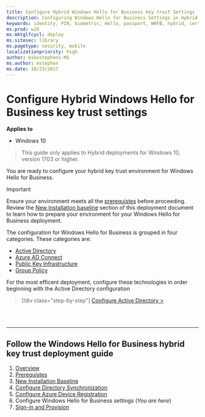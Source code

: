 ```yaml
---
title: Configure Hybrid Windows Hello for Business key trust Settings (Windows Hello for Business)
description: Configuring Windows Hello for Business Settings in Hybrid deployment
keywords: identity, PIN, biometric, Hello, passport, WHFB, hybrid, certificate-trust
ms.prod: w10
ms.mktglfcycl: deploy
ms.sitesec: library
ms.pagetype: security, mobile
localizationpriority: high
author: mikestephens-MS
ms.author: mstephen
ms.date: 10/23/2017
---
```

# Configure Hybrid Windows Hello for Business key trust settings

**Applies to**
-   Windows 10

>This guide only applies to Hybrid deployments for Windows 10, version 1703 or higher.
 
You are ready to configure your hybrid key trust environment for Windows Hello for Business.
  
> [!IMPORTANT]
> Ensure your environment meets all the [prerequistes](hello-hybrid-key-trust-prereqs.md) before proceeding. Review the [New Installation baseline](hello-hybrid-key-new-install.md) section of this deployment document to learn how to prepare your environment for your Windows Hello for Business deployment.  

The configuration for Windows Hello for Business is grouped in four categories.  These categories are: 
* [Active Directory](hello-hybrid-key-whfb-settings-ad.md)
* [Azure AD Connect](hello-hybrid-key-whfb-settings-dir-sync.md)
* [Public Key Infrastructure](hello-hybrid-key-whfb-settings-pki.md)
* [Group Policy](hello-hybrid-key-whfb-settings-policy.md)

For the most efficent deployment, configure these technologies in order beginning with the Active Directory configuration

> [!div class="step-by-step"]
[Configure Active Directory >](hello-hybrid-key-whfb-settings-ad.md)

<br><br>

<hr>

## Follow the Windows Hello for Business hybrid key trust deployment guide
1. [Overview](hello-hybrid-cert-trust.md)
2. [Prerequistes](hello-hybrid-key-trust-prereqs.md)
3. [New Installation Baseline](hello-hybrid-key-new-install.md)
4. [Configure Directory Synchronization](hello-hybrid-key-trust-dirsync.md)
5. [Configure Azure Device Registration](hello-hybrid-key-trust-devreg.md)
6. Configure Windows Hello for Business settings (*You are here*)
7. [Sign-in and Provision](hello-hybrid-key-whfb-provision.md)